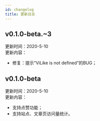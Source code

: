 ```yaml
---
id: changelog
title: 更新日志
---
```

## v0.1.0-beta.~3  
更新时间：2020-5-10   
更新内容： 
 - 修复：提示“ViLike is not defined”的BUG；  

 ## v0.1.0-beta 
更新时间：2020-5-10  
更新内容：
 - 支持点赞功能；  
 - 支持站点、文章页访问量统计。  


